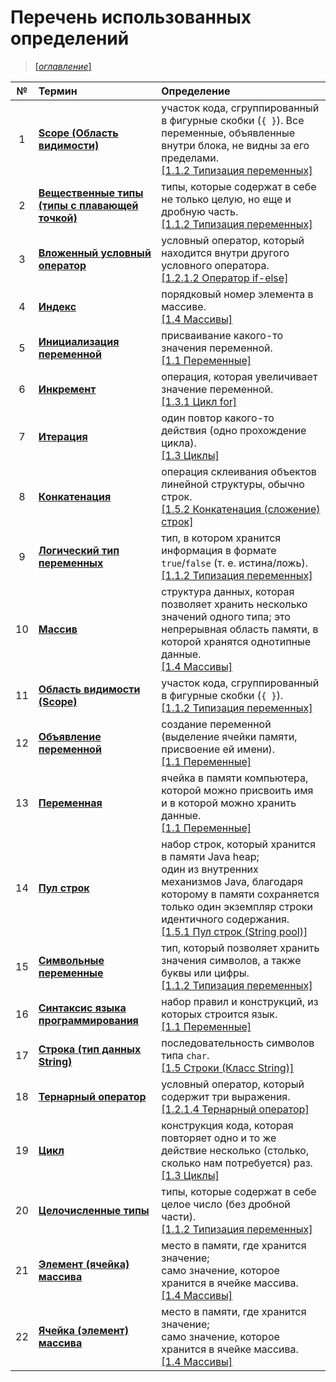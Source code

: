 # Перечень использованных определений

> [[_оглавление_]](../README.md/#оглавление)

| №  | Термин                                                                                      | Определение                                                                                                                                                                                                                                                              |
|:--:|:--------------------------------------------------------------------------------------------|:-------------------------------------------------------------------------------------------------------------------------------------------------------------------------------------------------------------------------------------------------------------------------|
| 1  | [**Scope (Область видимости)**](/conspect/1.md/#112-типизация-переменных)                   | участок кода, сгруппированный в фигурные скобки (`{ }`). Все переменные, объявленные внутри блока, не видны за его пределами.<br/>[[1.1.2 Типизация переменных]](/conspect/1.md/#112-типизация-переменных)                                                               |
| 2  | [**Вещественные типы (типы с плавающей точкой)**](/conspect/1.md/#112-типизация-переменных) | типы, которые содержат в себе не только целую, но еще и дробную часть.<br/>[[1.1.2 Типизация переменных]](/conspect/1.md/#112-типизация-переменных)                                                                                                                      |
| 3  | [**Вложенный условный оператор**](/conspect/1.md/#1212-оператор-if-else)                    | условный оператор, который находится внутри другого условного оператора.<br/>[[1.2.1.2 Оператор if-else]](/conspect/1.md/#1212-оператор-if-else)                                                                                                                         |
| 4  | [**Индекс**](/conspect/1.md/#14-массивы)                                                    | порядковый номер элемента в массиве.<br/>[[1.4 Массивы]](/conspect/1.md/#14-массивы)                                                                                                                                                                                     |
| 5  | [**Инициализация переменной**](/conspect/1.md/#11-переменные)                               | присваивание какого-то значения переменной.<br/>[[1.1 Переменные]](/conspect/1.md/#11-переменные)                                                                                                                                                                        |
| 6  | [**Инкремент**](/conspect/1.md/#131-цикл-for)                                               | операция, которая увеличивает значение переменной.<br/>[[1.3.1 Цикл for]](/conspect/1.md/#131-цикл-for)                                                                                                                                                                  |
| 7  | [**Итерация**](/conspect/1.md/#13-циклы)                                                    | один повтор какого-то действия (одно прохождение цикла).<br/>[[1.3 Циклы]](/conspect/1.md/#13-циклы)                                                                                                                                                                     |
| 8  | [**Конкатенация**](/conspect/1.md/#152-конкатенация-сложение-строк)                         | операция склеивания объектов линейной структуры, обычно строк.<br/>[[1.5.2 Конкатенация (сложение) строк]](/conspect/1.md/#152-конкатенация-сложение-строк)                                                                                                              |
| 9  | [**Логический тип переменных**](/conspect/1.md/#112-типизация-переменных)                   | тип, в котором хранится информация в формате `true`/`false` (т. е. истина/ложь).<br/>[[1.1.2 Типизация переменных]](/conspect/1.md/#112-типизация-переменных)                                                                                                            |
| 10 | [**Массив**](/conspect/1.md/#14-массивы)                                                    | структура данных, которая позволяет хранить несколько значений одного типа; это непрерывная область памяти, в которой хранятся однотипные данные.<br/>[[1.4 Массивы]](/conspect/1.md/#14-массивы)                                                                        |
| 11 | [**Область видимости (Scope)**](/conspect/1.md/#112-типизация-переменных)                   | участок кода, сгруппированный в фигурные скобки (`{ }`).<br/>[[1.1.2 Типизация переменных]](/conspect/1.md/#112-типизация-переменных)                                                                                                                                    |
| 12 | [**Объявление переменной**](/conspect/1.md/#11-переменные)                                  | создание переменной (выделение ячейки памяти, присвоение ей имени).<br/>[[1.1 Переменные]](/conspect/1.md/#11-переменные)                                                                                                                                                |
| 13 | [**Переменная**](/conspect/1.md/#11-переменные)                                             | ячейка в памяти компьютера, которой можно присвоить имя и в которой можно хранить данные.<br/>[[1.1 Переменные]](/conspect/1.md/#11-переменные)                                                                                                                          |
| 14 | [**Пул строк**](/conspect/1.md/#151-пул-строк-string-pool)                                  | набор строк, который хранится в памяти Java heap;<br/> один из внутренних механизмов Java, благодаря которому в памяти сохраняется только один экземпляр строки идентичного содержания.<br/>[[1.5.1 Пул строк (String pool)]](/conspect/1.md/#151-пул-строк-string-pool) |
| 15 | [**Символьные переменные**](/conspect/1.md/#112-типизация-переменных)                       | тип, который позволяет хранить значения символов, а также буквы или цифры.<br/>[[1.1.2 Типизация переменных]](/conspect/1.md/#112-типизация-переменных)                                                                                                                  |
| 16 | [**Синтаксис языка программирования**](/conspect/1.md/#11-переменные)                       | набор правил и конструкций, из которых строится язык.<br/>[[1.1 Переменные]](/conspect/1.md/#11-переменные)                                                                                                                                                              |
| 17 | [**Строка (тип данных String)**](/conspect/1.md/#15-строки-класс-string)                    | последовательность символов типа `char`.<br/>[[1.5 Строки (Класс String)]](/conspect/1.md/#15-строки-класс-string)                                                                                                                                                       |
| 18 | [**Тернарный оператор**](/conspect/1.md/#1214-тернарный-оператор)                           | условный оператор, который содержит три выражения.<br/>[[1.2.1.4 Тернарный оператор]](/conspect/1.md/#1214-тернарный-оператор)                                                                                                                                           |
| 19 | [**Цикл**](/conspect/1.md/#13-циклы)                                                        | конструкция кода, которая повторяет одно и то же действие несколько (столько, сколько нам потребуется) раз.<br/>[[1.3 Циклы]](/conspect/1.md/#13-циклы)                                                                                                                  |
| 20 | [**Целочисленные типы**](/conspect/1.md/#112-типизация-переменных)                          | типы, которые содержат в себе целое число (без дробной части).<br/>[[1.1.2 Типизация переменных]](/conspect/1.md/#112-типизация-переменных)                                                                                                                              |
| 21 | [**Элемент (ячейка) массива**](/conspect/1.md/#14-массивы)                                  | место в памяти, где хранится значение;<br/>само значение, которое хранится в ячейке массива.<br/>[[1.4 Массивы]](/conspect/1.md/#14-массивы)                                                                                                                             |
| 22 | [**Ячейка (элемент) массива**](/conspect/1.md/#14-массивы)                                  | место в памяти, где хранится значение;<br/>само значение, которое хранится в ячейке массива.<br/>[[1.4 Массивы]](/conspect/1.md/#14-массивы)                                                                                                                             |